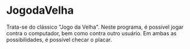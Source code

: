 # JogodaVelha
 Trata-se do clássico "Jogo da Velha". Neste programa, é possível jogar contra o computador, bem como contra outro usuário. Em ambas as possibilidades, é possível checar o placar.
